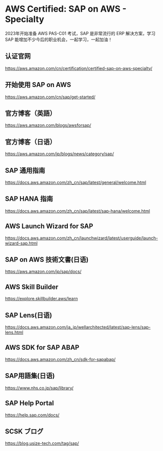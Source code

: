 AWS Certified: SAP on AWS - Specialty
======================================

2023年开始准备 AWS PAS-C01 考试，SAP 是非常流行的 ERP 解决方案，学习 SAP 能增加不少今后的职业机会，一起学习，一起加油！

## 认证官网

https://aws.amazon.com/cn/certification/certified-sap-on-aws-specialty/

## 开始使用 SAP on AWS

https://aws.amazon.com/cn/sap/get-started/

## 官方博客（英語）

https://aws.amazon.com/blogs/awsforsap/

## 官方博客（日语）

https://aws.amazon.com/jp/blogs/news/category/sap/

## SAP 通用指南

https://docs.aws.amazon.com/zh_cn/sap/latest/general/welcome.html

## SAP HANA 指南

https://docs.aws.amazon.com/zh_cn/sap/latest/sap-hana/welcome.html

## AWS Launch Wizard for SAP

https://docs.aws.amazon.com/zh_cn/launchwizard/latest/userguide/launch-wizard-sap.html

## SAP on AWS 技術文書(日语)

https://aws.amazon.com/jp/sap/docs/

## AWS Skill Builder

https://explore.skillbuilder.aws/learn

## SAP Lens(日语)

https://docs.aws.amazon.com/ja_jp/wellarchitected/latest/sap-lens/sap-lens.html

## AWS SDK for SAP ABAP

https://docs.aws.amazon.com/zh_cn/sdk-for-sapabap/

## SAP用語集(日语)

https://www.nhs.co.jp/sap/library/

## SAP Help Portal

https://help.sap.com/docs/

## SCSK ブログ

https://blog.usize-tech.com/tag/sap/
